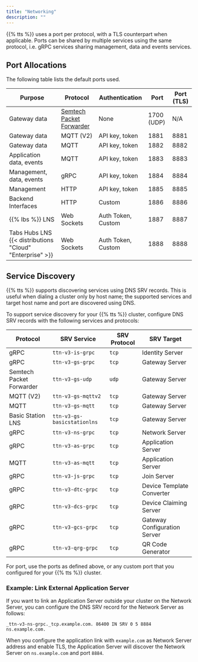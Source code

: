 ```yaml
---
title: "Networking"
description: ""
---
```


{{% tts %}} uses a port per protocol, with a TLS counterpart when applicable. Ports can be shared by multiple services using the same protocol, i.e. gRPC services sharing management, data and events services.

<!--more-->

## Port Allocations

The following table lists the default ports used.

| **Purpose** | **Protocol** | **Authentication** | **Port** | **Port (TLS)** |
| --- | --- | --- | --- | --- | 
| Gateway data | [Semtech Packet Forwarder](https://github.com/Lora-net/packet_forwarder/blob/master/PROTOCOL.TXT) | None | 1700 (UDP) | N/A |
| Gateway data | MQTT (V2) | API key, token | 1881 | 8881 |
| Gateway data | MQTT | API key, token | 1882 | 8882 |
| Application data, events | MQTT | API key, token | 1883 | 8883 |
| Management, data, events | gRPC | API key, token | 1884 | 8884 |
| Management | HTTP | API key, token | 1885 | 8885 |
| Backend Interfaces | HTTP | Custom | 1886 | 8886 |
| {{% lbs %}} LNS | Web Sockets | Auth Token, Custom | 1887 | 8887 |
| Tabs Hubs LNS {{< distributions "Cloud" "Enterprise" >}} | Web Sockets | Auth Token, Custom | 1888 | 8888 |

## Service Discovery

{{% tts %}} supports discovering services using DNS SRV records. This is useful when dialing a cluster only by host name; the supported services and target host name and port are discovered using DNS.

To support service discovery for your {{% tts %}} cluster, configure DNS SRV records with the following services and protocols:

| **Protocol** | **SRV Service** | **SRV Protocol** | **SRV Target** |
| --- | --- | --- | --- |
| gRPC | `ttn-v3-is-grpc` | `tcp` | Identity Server |
| gRPC | `ttn-v3-gs-grpc` | `tcp` | Gateway Server |
| Semtech Packet Forwarder | `ttn-v3-gs-udp` | `udp` | Gateway Server |
| MQTT (V2) | `ttn-v3-gs-mqttv2` | `tcp` | Gateway Server |
| MQTT | `ttn-v3-gs-mqtt` | `tcp` | Gateway Server |
| Basic Station LNS | `ttn-v3-gs-basicstationlns` | `tcp` | Gateway Server |
| gRPC | `ttn-v3-ns-grpc` | `tcp` | Network Server |
| gRPC | `ttn-v3-as-grpc` | `tcp` | Application Server |
| MQTT | `ttn-v3-as-mqtt` | `tcp` | Application Server |
| gRPC | `ttn-v3-js-grpc` | `tcp` | Join Server |
| gRPC | `ttn-v3-dtc-grpc` | `tcp` | Device Template Converter |
| gRPC | `ttn-v3-dcs-grpc` | `tcp` | Device Claiming Server |
| gRPC | `ttn-v3-gcs-grpc` | `tcp` | Gateway Configuration Server |
| gRPC | `ttn-v3-qrg-grpc` | `tcp` | QR Code Generator |

For port, use the ports as defined above, or any custom port that you configured for your {{% tts %}} cluster.

### Example: Link External Application Server

If you want to link an Application Server outside your cluster on the Network Server, you can configure the DNS SRV record for the Network Server as follows:

```
_ttn-v3-ns-grpc._tcp.example.com. 86400 IN SRV 0 5 8884 ns.example.com.
```

When you configure the application link with `example.com` as Network Server address and enable TLS, the Application Server will discover the Network Server on `ns.example.com` and port `8884`.
